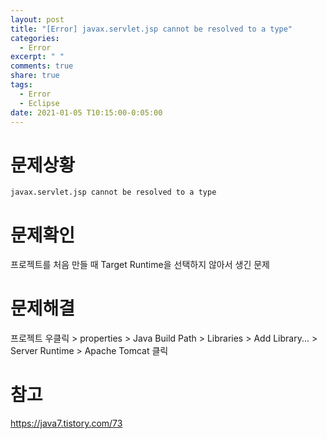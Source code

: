 ```yaml
---
layout: post
title: "[Error] javax.servlet.jsp cannot be resolved to a type"
categories:
  - Error
excerpt: " "
comments: true
share: true
tags:
  - Error
  - Eclipse
date: 2021-01-05 T10:15:00-0:05:00
---
```


# 문제상황

```
javax.servlet.jsp cannot be resolved to a type
```

# 문제확인

프로젝트를 처음 만들 때 Target Runtime을 선택하지 않아서 생긴 문제

# 문제해결

프로젝트 우클릭 > properties > Java Build Path > Libraries > Add Library... > Server Runtime > Apache Tomcat 클릭

# 참고

<https://java7.tistory.com/73>
